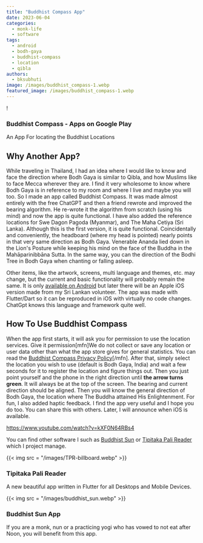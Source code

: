 ```yaml
---
title: "Buddhist Compass App"
date: 2023-06-04
categories: 
  - monk-life
  - software
tags: 
  - android
  - bodh-gaya
  - buddhist-compass
  - location
  - qibla
authors: 
  - bksubhuti
image: /images/buddhist_compass-1.webp
featured_image: /images/buddhist_compass-1.webp
---
```


!

### Buddhist Compass - Apps on Google Play

An App For locating the Buddhist Locations

## Why Another App?

While traveling in Thailand, I had an idea where I would like to know and face the direction where Bodh Gaya is similar to Qibla, and how Muslims like to face Mecca wherever they are. I find it very wholesome to know where Bodh Gaya is in reference to my room and where I live and maybe you will too. So I made an app called Buddhist Compass. It was made almost entirely with the free ChatGPT and then a friend rewrote and improved the bearing algorithm. He re-wrote it the algorithm from scratch (using his mind) and now the app is quite functional. I have also added the reference locations for Swe Dagon Pagoda (Myanmar), and The Maha Cetiya (Sri Lanka). Although this is the first version, it is quite functional. Coincidentally and conveniently, the headboard (where my head is pointed) nearly points in that very same direction as Bodh Gaya. Venerable Ananda lied down in the Lion's Posture while keeping his mind on the face of the Buddha in the Mahāparinibbāna Sutta. In the same way, you can the direction of the Bodhi Tree in Bodh Gaya when chanting or falling asleep.

Other items, like the artwork, screens, multi language and themes, etc. may change, but the current and basic functionality will probably remain the same. It is only [available on Android](https://play.google.com/store/apps/details?id=com.paauk.buddhistcompass) but later there will be an Apple iOS version made from my Sri Lankan volunteer. The app was made with Flutter/Dart so it can be reproduced in iOS with virtually no code changes. ChatGpt knows this language and framework quite well.

## How To Use Buddhist Compass

When the app first starts, it will ask you for permission to use the location services. Give it permission\[mfn\]We do not collect or save any location or user data other than what the app store gives for general statistics. You can read the [Buddhist Compass Privacy Policy](https://americanmonk.org/privacy-policy-for-buddhist-compass-app/)\[/mfn\]. After that, simply select the location you wish to use (default is Bodh Gaya, India) and wait a few seconds for it to register the location and figure things out. Then you just point yourself and the phone in the right direction until **the arrow turns green**. It will always be at the top of the screen. The bearing and current direction should be aligned. Then you will know the general direction of Bodh Gaya, the location where The Buddha attained His Enlightenment. For fun, I also added haptic feedback. I find the app very useful and I hope you do too. You can share this with others. Later, I will announce when iOS is available.

https://www.youtube.com/watch?v=kXF0N64RBs4

You can find other software I such as [Buddhist Sun](https://americanmonk.org/buddhist-sun-app/) or [Tipitaka Pali Reader](https://americanmonk.org/tipitaka-pali-reader/) which I project manage.

{{< img src = "/images/TPR-billboard.webp" >}}

### Tipitaka Pali Reader

A new beautiful app written in Flutter for all Desktops and Mobile Devices.

{{< img src = "/images/buddhist_sun.webp" >}}

### Buddhist Sun App

If you are a monk, nun or a practicing yogi who has vowed to not eat after Noon, you will benefit from this app.
